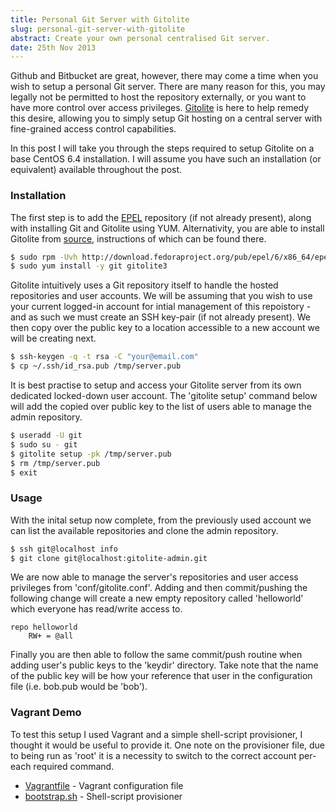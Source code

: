 ```yaml
---
title: Personal Git Server with Gitolite
slug: personal-git-server-with-gitolite
abstract: Create your own personal centralised Git server.
date: 25th Nov 2013
---
```


Github and Bitbucket are great, however, there may come a time when you wish to setup a personal Git server.
There are many reason for this, you may legally not be permitted to host the repository externally, or you want to have more control over access privileges.
[Gitolite](http://gitolite.com/gitolite/index.html) is here to help remedy this desire, allowing you to simply setup Git hosting on a central server with fine-grained access control capabilities.

In this post I will take you through the steps required to setup Gitolite on a base CentOS 6.4 installation.
I will assume you have such an installation (or equivalent) available throughout the post.

### Installation

The first step is to add the [EPEL](http://fedoraproject.org/wiki/EPEL) repository (if not already present), along with installing Git and Gitolite using YUM.
Alternativity, you are able to install Gitolite from [source](http://github.com/sitaramc/gitolite), instructions of which can be found there.

~~~ .bash
$ sudo rpm -Uvh http://download.fedoraproject.org/pub/epel/6/x86_64/epel-release-6-8.noarch.rpm
$ sudo yum install -y git gitolite3
~~~

Gitolite intuitively uses a Git repository itself to handle the hosted repositories and user accounts.
We will be assuming that you wish to use your current logged-in account for intial management of this repoistory - and as such we must create an SSH key-pair (if not already present).
We then copy over the public key to a location accessible to a new account we will be creating next.

~~~ .bash
$ ssh-keygen -q -t rsa -C "your@email.com"
$ cp ~/.ssh/id_rsa.pub /tmp/server.pub
~~~

It is best practise to setup and access your Gitolite server from its own dedicated locked-down user account.
The 'gitolite setup' command below will add the copied over public key to the list of users able to manage the admin repository.

~~~ .bash
$ useradd -U git
$ sudo su - git
$ gitolite setup -pk /tmp/server.pub
$ rm /tmp/server.pub
$ exit
~~~

### Usage

With the inital setup now complete, from the previously used account we can list the available repositories and clone the admin repository.

~~~ .bash
$ ssh git@localhost info
$ git clone git@localhost:gitolite-admin.git
~~~

We are now able to manage the server's repositories and user access privileges from 'conf/gitolite.conf'.
Adding and then commit/pushing the following change will create a new empty repository called 'helloworld' which everyone has read/write access to.

~~~
repo helloworld
    RW+ = @all
~~~

Finally you are then able to follow the same commit/push routine when adding user's public keys to the 'keydir' directory.
Take note that the name of the public key will be how your reference that user in the configuration file (i.e. bob.pub would be 'bob').

### Vagrant Demo

To test this setup I used Vagrant and a simple shell-script provisioner, I thought it would be useful to provide it.
One note on the provisioner file, due to being run as 'root' it is a necessity to switch to the correct account per-each required command.

- [Vagrantfile](/uploads/personal-git-server-with-gitolite/Vagrantfile) - Vagrant configuration file
- [bootstrap.sh](/uploads/personal-git-server-with-gitolite/bootstrap.sh) - Shell-script provisioner